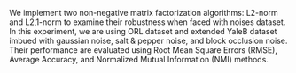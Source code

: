 We implement two non-negative matrix factorization algorithms: L2-norm and L2,1-norm to examine their robustness when faced with noises dataset. In this experiment, we are using ORL dataset and extended YaleB dataset imbued with gaussian noise, salt & pepper noise, and block occlusion noise. Their performance are evaluated using Root Mean Square Errors (RMSE), Average Accuracy, and Normalized Mutual Information (NMI) methods.
